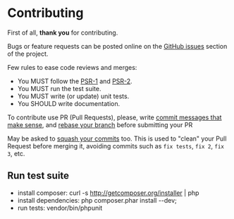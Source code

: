 Contributing
============

First of all, **thank you** for contributing.

Bugs or feature requests can be posted online on the [GitHub issues](https://github.com/entering/ireflection/issues)
section of the project.

Few rules to ease code reviews and merges:

* You MUST follow the [PSR-1](http://www.php-fig.org/psr/1/) and [PSR-2](http://www.php-fig.org/psr/2/).
* You MUST run the test suite.
* You MUST write (or update) unit tests.
* You SHOULD write documentation.

To contribute use PR (Pull Requests), please, write [commit messages that make
sense](http://tbaggery.com/2008/04/19/a-note-about-git-commit-messages.html), and [rebase your branch](http://git-scm.com/book/en/Git-Branching-Rebasing)
before submitting your PR

May be asked to [squash your commits](http://gitready.com/advanced/2009/02/10/squashing-commits-with-rebase.html)
too. This is used to "clean" your Pull Request before merging it, avoiding commits such as `fix tests`, `fix 2`, `fix 3`, etc.

Run test suite
------------

* install composer: curl -s http://getcomposer.org/installer | php
* install dependencies: php composer.phar install --dev;
* run tests: vendor/bin/phpunit